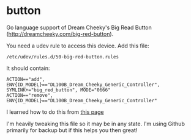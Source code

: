 button
======

Go language support of Dream Cheeky's Big Read Button (http://dreamcheeky.com/big-red-button).

You need a udev rule to access this device.  Add this file:
```
/etc/udev/rules.d/50-big-red-button.rules
```

It should contain:
```
ACTION=="add", ENV{ID_MODEL}=="DL100B_Dream_Cheeky_Generic_Controller", SYMLINK+="big_red_button", MODE="0666"
ACTION=="remove", ENV{ID_MODEL}=="DL100B_Dream_Cheeky_Generic_Controller"
```


I learned how to do this from [this page](http://blog.opensensors.io/blog/2013/11/25/the-big-red-button/)

I'm heavily tweaking this file so it may be in any state.  I'm using Github primarily for backup but if this helps you then great!
